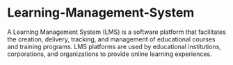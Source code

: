 # Learning-Management-System
A Learning Management System (LMS) is a software platform that facilitates the creation, delivery, tracking, and management of educational courses and training programs. LMS platforms are used by educational institutions, corporations, and organizations to provide online learning experiences.
